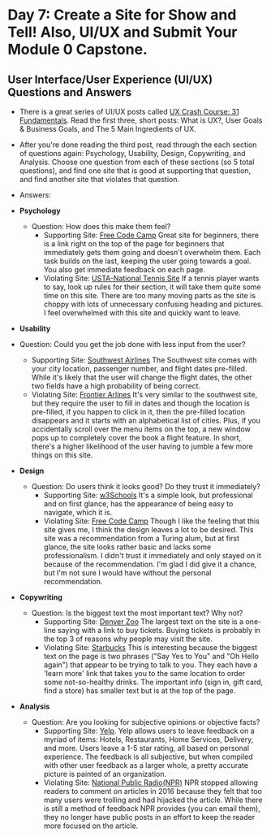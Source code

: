 # Day 7: Create a Site for Show and Tell! Also, UI/UX and Submit Your Module 0 Capstone.

## User Interface/User Experience (UI/UX) Questions and Answers

*   There is a great series of UI/UX posts called [UX Crash Course: 31 Fundamentals](http://thehipperelement.com/post/75476711614/ux-crash-course-31-fundamentals). Read the first three, short posts: What is UX?, User Goals & Business Goals, and The 5 Main Ingredients of UX.
*   After you're done reading the third post, read through the each section of questions again: Psychology, Usability, Design, Copywriting, and Analysis. Choose one question from each of these sections (so 5 total questions), and find one site that is good at supporting that question, and find another site that violates that question.
* Answers:

* **Psychology**
  * Question:  How does this make them feel?
    * Supporting Site: [Free Code Camp](https://www.freecodecamp.org/learn) Great site for beginners, there is a link right on the top of the page for beginners that immediately gets them going and doesn't overwhelm them.  Each task builds on the last, keeping the user going towards a goal.  You also get immediate feedback on each page.
    * Violating Site:  [USTA-National Tennis Site](https://www.usta.com/en/home.html) If a tennis player wants to say, look up rules for their section, it will take them quite some time on this site.  There are too many moving parts as the site is choppy with lots of unnecessary confusing heading and pictures. I feel overwhelmed with this site and quickly want to leave.

* **Usability**
* Question:  Could you get the job done with less input from the user?
    * Supporting Site:  [Southwest Airlines](https://www.southwest.com/) The Southwest site comes with your city location, passenger number, and flight dates pre-filled.  While it's likely that the user will change the flight dates, the other two fields have a high probability of being correct.
    * Violating Site: [Frontier Arlines](https://www.flyfrontier.com/)  It's very similar to the southwest site, but they require the user to fill in dates and though the location is pre-filled, if you happen to click in it, then the pre-filled location disappears and it starts with an alphabetical list of cities.  Plus, if you accidentally scroll over the menu items on the top, a new window pops up to completely cover the book a flight feature.  In short, there's a higher likelihood of the user having to jumble a few more things on this site.

* **Design**
  * Question:  Do users think it looks good? Do they trust it immediately?
    * Supporting Site: [w3Schools](https://www.w3schools.com/) It's a simple look, but professional and on first glance, has the appearance of being easy to navigate, which it is.
    * Violating Site:  [Free Code Camp](https://www.freecodecamp.org/learn) Though I like the feeling that this site gives me, I think the design leaves a lot to be desired.  This site was a recommendation from a Turing alum, but at first glance, the site looks rather basic and lacks some professionalism.  I didn't trust it immediately and only stayed on it because of the recommendation. I'm glad I did give it a chance, but I'm not sure I would have without the personal recommendation.

* **Copywriting**
  * Question: Is the biggest text the most important text? Why not?
    * Supporting Site:  [Denver Zoo](https://www.denverzoo.org/) The largest text on the site is a one-line saying with a link to buy tickets.  Buying tickets is probably in the top 3 of reasons why people may visit the site.
    * Violating Site: [Starbucks](https://www.starbucks.com/) This is interesting because the biggest text on the page is two phrases ("Say Yes to You" and "Oh Hello again") that appear to be trying to talk to you.  They each have a 'learn more' link that takes you to the same location to order some not-so-healthy drinks.  The important info (sign in, gift card, find a store) has smaller text but is at the top of the page.

* **Analysis**
  * Question: Are you looking for subjective opinions or objective facts?
    * Supporting Site: [Yelp](https://www.yelp.com/).  Yelp allows users to leave feedback on a myriad of items: Hotels, Restaurants, Home Services, Delivery, and more.  Users leave a 1-5 star rating, all based on personal experience.  The feedback is all subjective, but when compiled with other user feedback as a larger whole, a pretty accurate picture is painted of an organization.
    * Violating Site:  [National Public Radio(NPR)](https://www.npr.org/) NPR stopped allowing readers to comment on articles in 2016 because they felt that too many users were trolling and had hijacked the article.  While there is still a method of feedback NPR provides (you can email them), they no longer have public posts in an effort to keep the reader more focused on the article.
